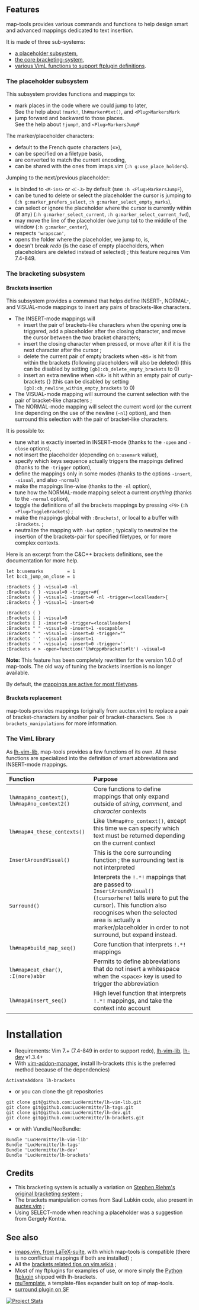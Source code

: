 ## Features

map-tools provides various commands and functions to help design smart and advanced mappings dedicated to text insertion.

It is made of three sub-systems:
  * [a placeholder subsystem](#the-placeholder-subsystem),
  * [the core bracketing-system](#the-bracketing-subsystem),
  * [various VimL functions to support ftplugin definitions](#the-viml-library).

### The placeholder subsystem

This subsystem provides functions and mappings to:
  * mark places in the code where we could jump to later,  
    See the help about `!mark!`, `lh#marker#txt()`, and `<Plug>MarkersMark`
  * jump forward and backward to those places.  
    See the help about `!jump!`, and `<Plug>MarkersJumpF`

The marker/placeholder characters:
  * default to the French quote characters («»),
  * can be specified on a filetype basis,
  * are converted to match the current encoding,
  * can be shared with the ones from imaps.vim (`:h g:use_place_holders`).

Jumping to the next/previous placeholder:
  * is binded to `<M-ins>` or `<C-J>` by default (see `:h <Plug>MarkersJumpF`),
  * can be tuned to delete or select the placeholder the cursor is jumping to (`:h g:marker_prefers_select`, `:h g:marker_select_empty_marks`),
  * can select or ignore the placeholder where the cursor is currently within (if any) (`:h g:marker_select_current`, `:h g:marker_select_current_fwd`),
  * may move the line of the placeholder (we jump to) to the middle of the window (`:h g:marker_center`),
  * respects `'wrapscan'`,
  * opens the folder where the placeholder, we jump to, is,
  * doesn't break _redo_ (is the case of empty placeholders, when placeholders
    are deleted instead of selected) ; this feature requires Vim 7.4-849.


### The bracketing subsystem

#### Brackets insertion

This subsystem provides a command that helps define INSERT-, NORMAL-, and VISUAL-mode mappings to insert any pairs of brackets-like characters.

  * The INSERT-mode mappings will
    * insert the pair of brackets-like characters when the opening one is triggered, add a placeholder after the closing character, and move the cursor between the two bracket characters;
    * insert the closing character when pressed, or move after it if it is the next character after the cursor ;
    * delete the current pair of empty brackets when `<BS>` is hit from within the brackets (following placeholders will also be deleted) (this can be disabled by setting `[gb]:cb_delete_empty_brackets` to 0)
    * insert an extra newline when `<CR>` is hit within an empty pair of curly-brackets {} (this can be disabled by setting `[gb]:cb_newline_within_empty_brackets` to 0)
  * The VISUAL-mode mapping will surround the current selection with the pair of bracket-like characters ;
  * The NORMAL-mode mapping will select the current word (or the current line depending on the use of the newline (`-nl`) option), and then surround this selection with the pair of bracket-like characters.

It is possible to:
  * tune what is exactly inserted in INSERT-mode (thanks to the `-open` and `-close` options),
  * not insert the placeholder (depending on `b:usemark` value),
  * specify which keys sequence actually triggers the mappings defined (thanks to the `-trigger` option),
  * define the mappings only in some modes (thanks to the options `-insert`, `-visual`, and also `-normal`)
  * make the mappings line-wise (thanks to the `-nl` option),
  * tune how the NORMAL-mode mapping select a current _anything_ (thanks to the `-normal` option),
  * toggle the definitions of all the brackets mappings by pressing `<F9>` (`:h <Plug>ToggleBrackets`) ;
  * make the mappings global with `:Brackets!`, or local to a buffer with `:Brackets`. ;
  * neutralize the mapping with `-but` option ; typically to neutralize the insertion of the brackets-pair for specified filetypes, or for more complex contexts.


Here is an excerpt from the C&C++ brackets definitions, see the documentation for more help.
```
let b:usemarks         = 1
let b:cb_jump_on_close = 1

:Brackets { } -visual=0 -nl
:Brackets { } -visual=0 -trigger=#{
:Brackets { } -visual=1 -insert=0 -nl -trigger=<localleader>{
:Brackets { } -visual=1 -insert=0

:Brackets ( )
:Brackets [ ] -visual=0
:Brackets [ ] -insert=0 -trigger=<localleader>[
:Brackets " " -visual=0 -insert=1 -escapable
:Brackets " " -visual=1 -insert=0 -trigger=""
:Brackets ' ' -visual=0 -insert=1
:Brackets ' ' -visual=1 -insert=0 -trigger=''
:Brackets < > -open=function('lh#cpp#brackets#lt') -visual=0
```

**Note:** This feature has been completely rewritten for the version 1.0.0 of map-tools. The old way of tuning the brackets insertion is no longer available.

By default, the [mappings are active for most filetypes](doc/default_brackets.md).

#### Brackets replacement

map-tools provides mappings (originally from auctex.vim) to replace a pair of bracket-characters by another pair of bracket-characters. See `:h brackets_manipulations` for more information.

### The VimL library

As [lh-vim-lib](http://github.com/LucHermitte/lh-vim-lib), map-tools provides a few functions of its own. All these functions are specialized into the definition of smart abbreviations and INSERT-mode mappings.

| Function                                      | Purpose                                                                                                                    |
|:----------------------------------------------|:---------------------------------------------------------------------------------------------------------------------------|
| `lh#map#no_context()`, `lh#map#no_context2()` | Core functions to define mappings that only expand outside of _string_, _comment_, and _character_ contexts                |
| `lh#map#4_these_contexts()`                   | Like `lh#map#no_context()`, except this time we can specify which text must be returned depending on the current context   |
| `InsertAroundVisual()`                        | This is the core surrounding function ; the surrounding text is not interpreted                                            |
| `Surround()`                                  | Interprets the `!.*!` mappings that are passed to `InsertAroundVisual()` (`!cursorhere!` tells were to put the cursor). This function also recognises when the selected area is actually a marker/placeholder in order to not surround, but expand instead. |
| `lh#map#build_map_seq()`                      | Core function that interprets `!.*!` mappings                                                                              |
| `lh#map#eat_char()`, `:I(nore)abbr`           | Permits to define abbreviations that do not insert a whitespace when the `<space>` key is used to trigger the abbreviation |
| `lh#map#insert_seq()`                         | High level function that interprets `!.*!` mappings, and take the context into account                                     |


# Installation
  * Requirements: Vim 7.+ (7.4-849 in order to support redo), [lh-vim-lib](http://github.com/LucHermitte/lh-vim-lib), [lh-dev](http://github.com/LucHermitte/lh-dev) v1.3.4+
  * With [vim-addon-manager](https://github.com/MarcWeber/vim-addon-manager), install lh-brackets (this is the preferred method because of the dependencies)
```vim
ActivateAddons lh-brackets
```
  * or you can clone the git repositories
```vim
git clone git@github.com:LucHermitte/lh-vim-lib.git
git clone git@github.com:LucHermitte/lh-tags.git
git clone git@github.com:LucHermitte/lh-dev.git
git clone git@github.com:LucHermitte/lh-brackets.git
```
  * or with Vundle/NeoBundle:
```vim
Bundle 'LucHermitte/lh-vim-lib'
Bundle 'LucHermitte/lh-tags'
Bundle 'LucHermitte/lh-dev'
Bundle 'LucHermitte/lh-brackets'
```


## Credits
  * This bracketing system is actually a variation on [Stephen Riehm's original bracketing system](http://mywebpage.netscape.com/bbenjif/vim/Riehm/doc/) ;
  * The brackets manipulation comes from Saul Lubkin code, also present in [auctex.vim](http://www.vim.org/scripts/script.php?script_id=162) ;
  * Using SELECT-mode when reaching a placeholder was a suggestion from Gergely Kontra.

## See also
  * [imaps.vim, from LaTeX-suite](http://www.vim.org/scripts/script.php?script_id=475), with which map-tools is compatible (there is no conflictual mappings if both are installed) ;
  * All the [brackets related tips on vim.wikia](http://vim.wikia.com/wiki/Category:Brackets) ;
  * Most of my ftplugins for examples of use, or more simply the [Python ftplugin](ftplugin/python/python_snippets.vim) shipped with lh-brackets.
  * [muTemplate](http://github.com/LucHermitte/mu-template), a template-files expander built on top of map-tools.
  * [surround plugin on SF](http://www.vim.org/scripts/script.php?script_id=1697)

[![Project Stats](https://www.openhub.net/p/21020/widgets/project_thin_badge.gif)](https://www.openhub.net/p/21020)
